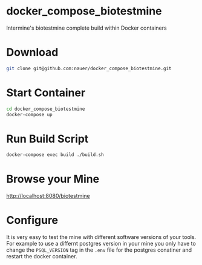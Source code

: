 # docker_compose_biotestmine
Intermine's biotestmine complete build within Docker containers

# Download
~~~bash
git clone git@github.com:nauer/docker_compose_biotestmine.git
~~~

# Start Container
~~~bash
cd docker_compose_biotestmine
docker-compose up
~~~

# Run Build Script
~~~bash
docker-compose exec build ./build.sh
~~~

# Browse your Mine
[http://localhost:8080/biotestmine]([http://localhost:8080/biotestmine)

# Configure
It is very easy to test the mine with different software versions of your tools. For example to use a differnt postgres
version in your mine you only have to change the `PSQL_VERSION` tag in the `.env` file for the postgres conatiner and 
restart the docker container.

